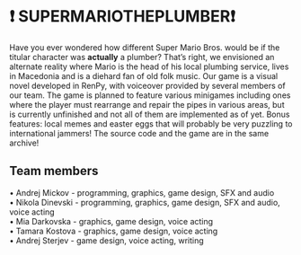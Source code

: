 # ❗ SUPERMARIOTHEPLUMBER❗  #
Have you ever wondered how different Super Mario Bros. would be if the titular character was **actually** a plumber? 
That’s right, we envisioned an alternate reality where Mario is the head of his local plumbing service, lives in 
Macedonia and is a diehard fan of old folk music. Our game is a visual novel developed in RenPy, with voiceover 
provided by several members of our team. The game is planned to feature various minigames including ones where the 
player must rearrange and repair the pipes in various areas, but is currently unfinished and not all of them are implemented as of yet.
Bonus features: local memes and easter eggs that will probably be very puzzling to international jammers! The source code and the game are in the same archive!
## Team members ##
• Andrej Mickov - programming, graphics, game design, SFX and audio<br />
• Nikola Dinevski - programming, graphics, game design, SFX and audio, voice acting<br />
• Mia Darkovska - graphics, game design, voice acting <br />
• Tamara Kostova - graphics, game design, voice acting<br />
• Andrej Sterjev - game design, voice acting, writing<br />

